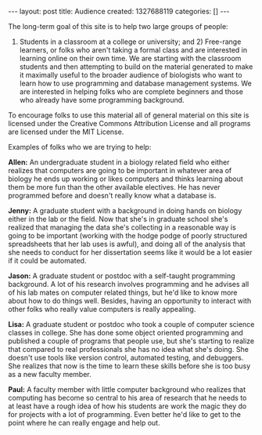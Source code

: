 --- layout: post title: Audience created: 1327688119 categories: [] ---

The long-term goal of this site is to help two large groups of people:
1) Students in a classroom at a college or university; and 2) Free-range
learners, or folks who aren't taking a formal class and are interested
in learning online on their own time. We are starting with the classroom
students and then attempting to build on the material generated to make
it maximally useful to the broader audience of biologists who want to
learn how to use programming and database management systems. We are
interested in helping folks who are complete beginners and those who
already have some programming background.

To encourage folks to use this material all of general material on this
site is licensed under the Creative Commons Attribution License and all
programs are licensed under the MIT License.

Examples of folks who we are trying to help:

**Allen:** An undergraduate student in a biology related field who
either realizes that computers are going to be important in whatever
area of biology he ends up working or likes computers and thinks
learning about them be more fun than the other available electives. He
has never programmed before and doesn't really know what a database is.

**Jenny:** A graduate student with a background in doing hands on
biology either in the lab or the field. Now that she's in graduate
school she's realized that managing the data she's collecting in a
reasonable way is going to be important (working with the hodge podge of
poorly structured spreadsheets that her lab uses is awful), and doing
all of the analysis that she needs to conduct for her dissertation seems
like it would be a lot easier if it could be automated.

**Jason:** A graduate student or postdoc with a self-taught programming
background. A lot of his research involves programming and he advises
all of his lab mates on computer related things, but he'd like to know
more about how to do things well. Besides, having an opportunity to
interact with other folks who really value computers is really
appealing.

**Lisa:** A graduate student or postdoc who took a couple of computer
science classes in college. She has done some object oriented
programming and published a couple of programs that people use, but
she's starting to realize that compared to real professionals she has no
idea what she's doing. She doesn't use tools like version control,
automated testing, and debuggers. She realizes that now is the time to
learn these skills before she is too busy as a new faculty member.

**Paul:** A faculty member with little computer background who realizes
that computing has become so central to his area of research that he
needs to at least have a rough idea of how his students are work the
magic they do for projects with a lot of programming. Even better he'd
like to get to the point where he can really engage and help out.
